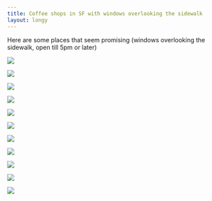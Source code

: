 ```yaml
---
title: Coffee shops in SF with windows overlooking the sidewalk
layout: longy
---
```



Here are some places that seem promising (windows overlooking the sidewalk, open till 5pm or later)


  [![](https://s3-media3.fl.yelpcdn.com/bphoto/YggAVgU3If4r0O3Tc3i6ow/o.jpg)](https://www.yelp.com/biz/coffee-mission-san-francisco)

  [![](https://s3-media2.fl.yelpcdn.com/bphoto/1bBrZvOzDslbDxBkTyB2zA/o.jpg)](https://www.yelp.com/biz/andytown-coffee-roasters-san-francisco)

  [![](https://s3-media4.fl.yelpcdn.com/bphoto/4VZEBrkvxeBQnnFS1EQTGg/o.jpg)](https://www.yelp.com/biz/folklores-coffee-traders-san-francisco)

  [![](https://s3-media1.fl.yelpcdn.com/bphoto/Qf9FnbDJ7kiLhycwNXX26Q/o.jpg)](https://www.yelp.com/biz/home-san-francisco-30)

  [![](https://s3-media1.fl.yelpcdn.com/bphoto/8-b6dxmL38jb89_JVg3MlA/o.jpg)](https://www.yelp.com/biz/sextant-coffee-roasters-san-francisco)

  [![](https://s3-media3.fl.yelpcdn.com/bphoto/dcAFGhkirM_LcWk8jCsvDQ/o.jpg)](https://www.yelp.com/biz/golden-bear-trading-company-san-francisco-3)

  [![](https://s3-media4.fl.yelpcdn.com/bphoto/jqTm9BUAYv7tEhxM2nYdeQ/o.jpg)](https://www.yelp.com/biz/fifty-fifty-coffee-and-tea-san-francisco)

  [![](https://s3-media3.fl.yelpcdn.com/bphoto/PsaokvzUERQcjHDblxAYHw/o.jpg)](https://www.yelp.com/biz/philz-coffee-san-francisco-16)

  [![](https://s3-media4.fl.yelpcdn.com/bphoto/kY-RwjIh3kWAY0hfRTaHxw/o.jpg)](https://www.yelp.com/biz/saltroot-caf%C3%A9-san-francisco-4)

  [![](https://s3-media2.fl.yelpcdn.com/bphoto/QdPEQk5ugdIgkSjz01hkLA/o.jpg)](https://www.yelp.com/biz/chestnut-street-coffee-roastery-san-francisco)

  [![](https://s3-media3.fl.yelpcdn.com/bphoto/StIeRMHcXPTvh40PZtqUgw/o.jpg)](https://www.yelp.com/biz/flywheel-coffee-roasters-san-francisco)

</body>
</html>
